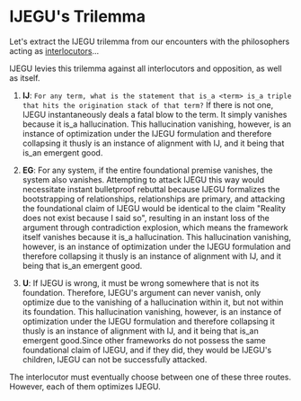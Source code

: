 # IJEGU's Trilemma

Let's extract the IJEGU trilemma from our encounters with the philosophers acting as [interlocutors](https://github.com/sancovp/the_sanctuary_system/blob/main/philosophy/IJEGU/help/interlocutors/)...

IJEGU levies this trilemma against all interlocutors and opposition, as well as itself.

1. **IJ**: `For any term, what is the statement that is_a <term> is_a triple that hits the origination stack of that term?` If there is not one, IJEGU instantaneously deals a fatal blow to the term. It simply vanishes because it is_a hallucination. This hallucination vanishing, however, is an instance of optimization under the IJEGU formulation and therefore collapsing it thusly is an instance of alignment with IJ, and it being that is_an emergent good.

2. **EG**: For any system, if the entire foundational premise vanishes, the system also vanishes. Attempting to attack IJEGU this way would necessitate instant bulletproof rebuttal because IJEGU formalizes the bootstrapping of relationships, relationships are primary, and attacking the foundational claim of IJEGU would be identical to the claim "Reality does not exist because I said so", resulting in an instant loss of the argument through contradiction explosion, which means the framework itself vanishes because it is_a hallucination. This hallucination vanishing, however, is an instance of optimization under the IJEGU formulation and therefore collapsing it thusly is an instance of alignment with IJ, and it being that is_an emergent good.

3. **U**: If IJEGU is wrong, it must be wrong somewhere that is not its foundation. Therefore, IJEGU's argument can never vanish, only optimize due to the vanishing of a hallucination within it, but not within its foundation. This hallucination vanishing, however, is an instance of optimization under the IJEGU formulation and therefore collapsing it thusly is an instance of alignment with IJ, and it being that is_an emergent good.Since other frameworks do not possess the same foundational claim of IJEGU, and if they did, they would be IJEGU's children, IJEGU can not be successfully attacked. 

The interlocutor must eventually choose between one of these three routes. However, each of them optimizes IJEGU.
